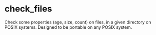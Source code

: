 # check_files
Check some properties (age, size, count) on files, in a given directory on POSIX systems. Designed to be portable on any POSIX system.


